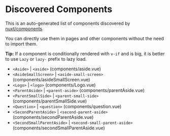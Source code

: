 # Discovered Components

This is an auto-generated list of components discovered by [nuxt/components](https://github.com/nuxt/components).

You can directly use them in pages and other components without the need to import them.

**Tip:** If a component is conditionally rendered with `v-if` and is big, it is better to use `Lazy` or `lazy-` prefix to lazy load.

- `<Aside>` | `<aside>` (components/aside.vue)
- `<AsideSmallScreen>` | `<aside-small-screen>` (components/asideSmallScreen.vue)
- `<Logo>` | `<logo>` (components/Logo.vue)
- `<ParentAside>` | `<parent-aside>` (components/parentAside.vue)
- `<ParentSmallSide>` | `<parent-small-side>` (components/parentSmallSide.vue)
- `<Question>` | `<question>` (components/question.vue)
- `<SecondParentAside>` | `<second-parent-aside>` (components/secondParentAside.vue)
- `<SecondSmallParentAside>` | `<second-small-parent-aside>` (components/secondSmallParentAside.vue)

